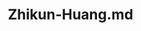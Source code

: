 ---
title: "Zhikun-Huang.md"
collection: authors
permalink: /authors/Zhikun-Huang
citation: ' Zhikun Huang,  Zhedong Zheng,  Chenggang Yan,  Hongtao Xie,  Yaoqi Sun,  Jianzhong Wang,  Jiyong Zhang, &quot;Real-World Automatic Makeup via Identity Preservation Makeup Net.&quot; IJCAI, 2020.'
---